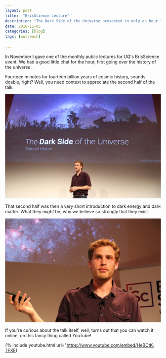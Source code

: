 ```yaml
---
layout: post
title:  "BrisScience Lecture"
description: "The Dark Side of the Universe presented in only an hour."
date: 2018-11-05
categories: [blog]
tags: [outreach]

---
```


In November I gave one of the monthly public lectures for UQ's 
BrisScience event. We had a good little chat for the hour, first
going over the history of the universe.

Fourteen minutes for fourteen billion years of cosmic history, sounds
doable, right? Well, you need context to appreciate the second half of 
the talk. 

![](title.jpg)


That second half was then a very short introduction to dark
energy and dark matter. What they *might* be, why we believe so 
strongly that they exist

![](cover.jpg)

If you're curious about the talk itself, well, turns out 
that you can watch it online, on this fancy thing called YouTube!

{% include youtube.html url="https://www.youtube.com/embed/HeBCtK-7FXE)